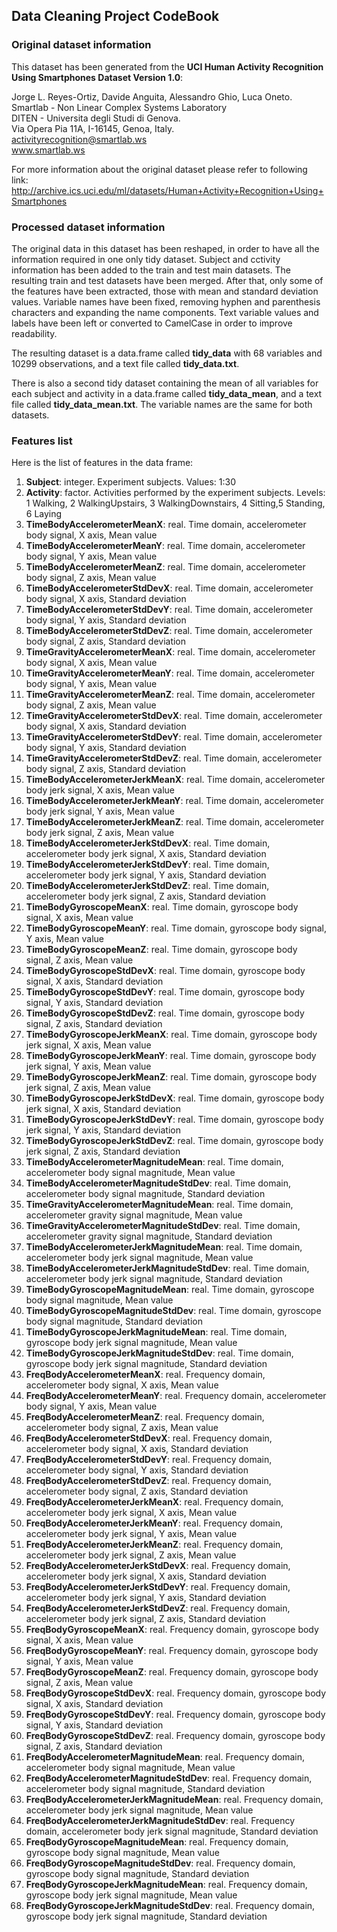 ## Data Cleaning Project CodeBook

### Original dataset information

This dataset has been generated from the **UCI Human Activity Recognition Using Smartphones Dataset Version 1.0**:

Jorge L. Reyes-Ortiz, Davide Anguita, Alessandro Ghio, Luca Oneto.  
Smartlab - Non Linear Complex Systems Laboratory  
DITEN - Universita degli Studi di Genova.  
Via Opera Pia 11A, I-16145, Genoa, Italy.  
activityrecognition@smartlab.ws  
www.smartlab.ws

For more information about the original dataset please refer to following link:
http://archive.ics.uci.edu/ml/datasets/Human+Activity+Recognition+Using+Smartphones

### Processed dataset information

The original data in this dataset has been reshaped, in order to have all the information required in one only tidy dataset. Subject and cctivity information has been added to the train and test main datasets. The resulting train and test datasets have been merged. After that, only some of the features have been extracted, those with mean and standard deviation values. Variable names have been fixed, removing hyphen and parenthesis characters and expanding the name components. Text variable values and labels have been left or converted to CamelCase in order to improve readability.

The resulting dataset is a data.frame called **tidy_data** with 68 variables and 10299 observations, and a text file called **tidy\_data.txt**.

There is also a second tidy dataset containing the mean of all variables for each subject and activity in a data.frame called **tidy\_data\_mean**, and a text file called **tidy\_data\_mean.txt**. The variable names are the same for both datasets.


### Features list

Here is the list of features in the data frame:

1. 	**Subject**: integer. Experiment subjects. Values: 1:30  
2.	**Activity**: factor. Activities performed by the experiment subjects. Levels: 1 Walking, 2 WalkingUpstairs, 3 WalkingDownstairs, 4 Sitting,5 Standing, 6 Laying  
3.	**TimeBodyAccelerometerMeanX**: real. Time domain, accelerometer body signal, X axis, Mean value  
4.	**TimeBodyAccelerometerMeanY**: real. Time domain, accelerometer body signal, Y axis, Mean value  
5.	**TimeBodyAccelerometerMeanZ**: real. Time domain, accelerometer body signal, Z axis, Mean value  
6.	**TimeBodyAccelerometerStdDevX**: real. Time domain, accelerometer body signal, X axis, Standard deviation  
7.	**TimeBodyAccelerometerStdDevY**: real. Time domain, accelerometer body signal, Y axis, Standard deviation  
8.	**TimeBodyAccelerometerStdDevZ**: real. Time domain, accelerometer body signal, Z axis, Standard deviation  
9.	**TimeGravityAccelerometerMeanX**: real. Time domain, accelerometer body signal, X axis, Mean value  
10.	**TimeGravityAccelerometerMeanY**: real. Time domain, accelerometer body signal, Y axis, Mean value  
11.	**TimeGravityAccelerometerMeanZ**: real. Time domain, accelerometer body signal, Z axis, Mean value  
12.	**TimeGravityAccelerometerStdDevX**: real. Time domain, accelerometer body signal, X axis, Standard deviation  
13.	**TimeGravityAccelerometerStdDevY**: real. Time domain, accelerometer body signal, Y axis, Standard deviation  
14.	**TimeGravityAccelerometerStdDevZ**: real. Time domain, accelerometer body signal, Z axis, Standard deviation  
15.	**TimeBodyAccelerometerJerkMeanX**: real. Time domain, accelerometer body jerk signal, X axis, Mean value  
16.	**TimeBodyAccelerometerJerkMeanY**: real. Time domain, accelerometer body jerk signal, Y axis, Mean value  
17.	**TimeBodyAccelerometerJerkMeanZ**: real. Time domain, accelerometer body jerk signal, Z axis, Mean value  
18.	**TimeBodyAccelerometerJerkStdDevX**: real. Time domain, accelerometer body jerk signal, X axis, Standard deviation  
19.	**TimeBodyAccelerometerJerkStdDevY**: real. Time domain, accelerometer body jerk signal, Y axis, Standard deviation  
20.	**TimeBodyAccelerometerJerkStdDevZ**: real. Time domain, accelerometer body jerk signal, Z axis, Standard deviation  
21.	**TimeBodyGyroscopeMeanX**: real. Time domain, gyroscope body signal, X axis, Mean value  
22.	**TimeBodyGyroscopeMeanY**: real. Time domain, gyroscope body signal, Y axis, Mean value  
23.	**TimeBodyGyroscopeMeanZ**: real. Time domain, gyroscope body signal, Z axis, Mean value  
24.	**TimeBodyGyroscopeStdDevX**: real. Time domain, gyroscope body signal, X axis, Standard deviation  
25.	**TimeBodyGyroscopeStdDevY**: real. Time domain, gyroscope body signal, Y axis, Standard deviation  
26.	**TimeBodyGyroscopeStdDevZ**: real. Time domain, gyroscope body signal, Z axis, Standard deviation  
27.	**TimeBodyGyroscopeJerkMeanX**: real. Time domain, gyroscope body jerk signal, X axis, Mean value  
28.	**TimeBodyGyroscopeJerkMeanY**: real. Time domain, gyroscope body jerk signal, Y axis, Mean value  
29.	**TimeBodyGyroscopeJerkMeanZ**: real. Time domain, gyroscope body jerk signal, Z axis, Mean value  
30.	**TimeBodyGyroscopeJerkStdDevX**: real. Time domain, gyroscope body jerk signal, X axis, Standard deviation  
31.	**TimeBodyGyroscopeJerkStdDevY**: real. Time domain, gyroscope body jerk signal, Y axis, Standard deviation  
32.	**TimeBodyGyroscopeJerkStdDevZ**: real. Time domain, gyroscope body jerk signal, Z axis, Standard deviation  
33.	**TimeBodyAccelerometerMagnitudeMean**: real. Time domain, accelerometer body signal magnitude, Mean value  
34.	**TimeBodyAccelerometerMagnitudeStdDev**: real. Time domain, accelerometer body signal magnitude, Standard deviation  
35.	**TimeGravityAccelerometerMagnitudeMean**: real. Time domain, accelerometer gravity signal magnitude, Mean value
36.	**TimeGravityAccelerometerMagnitudeStdDev**: real. Time domain, accelerometer gravity signal magnitude, Standard deviation  
37.	**TimeBodyAccelerometerJerkMagnitudeMean**: real. Time domain, accelerometer body jerk signal magnitude, Mean value  
38.	**TimeBodyAccelerometerJerkMagnitudeStdDev**: real. Time domain, accelerometer body jerk signal magnitude, Standard deviation  
39.	**TimeBodyGyroscopeMagnitudeMean**: real. Time domain, gyroscope body signal magnitude, Mean value  
40.	**TimeBodyGyroscopeMagnitudeStdDev**: real. Time domain, gyroscope body signal magnitude, Standard deviation  
41.	**TimeBodyGyroscopeJerkMagnitudeMean**: real. Time domain, gyroscope body jerk signal magnitude, Mean value  
42.	**TimeBodyGyroscopeJerkMagnitudeStdDev**: real. Time domain, gyroscope body jerk signal magnitude, Standard deviation  
43.	**FreqBodyAccelerometerMeanX**: real. Frequency domain, accelerometer body signal, X axis, Mean value  
44.	**FreqBodyAccelerometerMeanY**: real. Frequency domain, accelerometer body signal, Y axis, Mean value  
45.	**FreqBodyAccelerometerMeanZ**: real. Frequency domain, accelerometer body signal, Z axis, Mean value  
46.	**FreqBodyAccelerometerStdDevX**: real. Frequency domain, accelerometer body signal, X axis, Standard deviation  
47.	**FreqBodyAccelerometerStdDevY**: real. Frequency domain, accelerometer body signal, Y axis, Standard deviation  
48.	**FreqBodyAccelerometerStdDevZ**: real. Frequency domain, accelerometer body signal, Z axis, Standard deviation  
49.	**FreqBodyAccelerometerJerkMeanX**: real. Frequency domain, accelerometer body jerk signal, X axis, Mean value  
50.	**FreqBodyAccelerometerJerkMeanY**: real. Frequency domain, accelerometer body jerk signal, Y axis, Mean value  
51.	**FreqBodyAccelerometerJerkMeanZ**: real. Frequency domain, accelerometer body jerk signal, Z axis, Mean value  
52.	**FreqBodyAccelerometerJerkStdDevX**: real. Frequency domain, accelerometer body jerk signal, X axis, Standard deviation  
53.	**FreqBodyAccelerometerJerkStdDevY**: real. Frequency domain, accelerometer body jerk signal, Y axis, Standard deviation  
54.	**FreqBodyAccelerometerJerkStdDevZ**: real. Frequency domain, accelerometer body jerk signal, Z axis, Standard deviation  
55.	**FreqBodyGyroscopeMeanX**: real. Frequency domain, gyroscope body signal, X axis, Mean value  
56.	**FreqBodyGyroscopeMeanY**: real. Frequency domain, gyroscope body signal, Y axis, Mean value  
57.	**FreqBodyGyroscopeMeanZ**: real. Frequency domain, gyroscope body signal, Z axis, Mean value  
58.	**FreqBodyGyroscopeStdDevX**: real. Frequency domain, gyroscope body signal, X axis, Standard deviation  
59.	**FreqBodyGyroscopeStdDevY**: real. Frequency domain, gyroscope body signal, Y axis, Standard deviation  
60.	**FreqBodyGyroscopeStdDevZ**: real. Frequency domain, gyroscope body signal, Z axis, Standard deviation  
61.	**FreqBodyAccelerometerMagnitudeMean**: real. Frequency domain, accelerometer body signal magnitude, Mean value  
62.	**FreqBodyAccelerometerMagnitudeStdDev**: real. Frequency domain, accelerometer body signal magnitude, Standard deviation  
63.	**FreqBodyAccelerometerJerkMagnitudeMean**: real. Frequency domain, accelerometer body jerk signal magnitude, Mean value  
64.	**FreqBodyAccelerometerJerkMagnitudeStdDev**: real. Frequency domain, accelerometer body jerk signal magnitude, Standard deviation  
65.	**FreqBodyGyroscopeMagnitudeMean**: real. Frequency domain, gyroscope body signal magnitude, Mean value  
66.	**FreqBodyGyroscopeMagnitudeStdDev**: real. Frequency domain, gyroscope body signal magnitude, Standard deviation  
67.	**FreqBodyGyroscopeJerkMagnitudeMean**: real. Frequency domain, gyroscope body jerk signal magnitude, Mean value  
68.	**FreqBodyGyroscopeJerkMagnitudeStdDev**: real. Frequency domain, gyroscope body jerk signal magnitude, Standard deviation  



